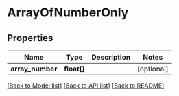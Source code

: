 # ArrayOfNumberOnly

## Properties
Name | Type | Description | Notes
------------ | ------------- | ------------- | -------------
**array_number** | **float[]** |  | [optional] 

[[Back to Model list]](../../README.md#documentation-for-models) [[Back to API list]](../../README.md#documentation-for-api-endpoints) [[Back to README]](../../README.md)

